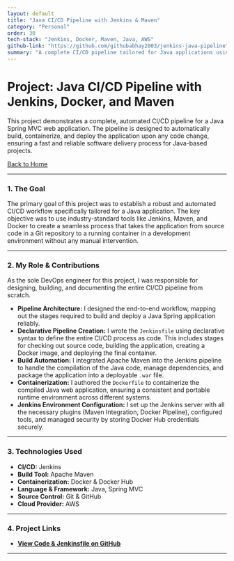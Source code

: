 ```yaml
---
layout: default
title: "Java CI/CD Pipeline with Jenkins & Maven"
category: "Personal"
order: 30
tech-stack: "Jenkins, Docker, Maven, Java, AWS"
github-link: "https://github.com/githubabhay2003/jenkins-java-pipeline"
summary: "A complete CI/CD pipeline tailored for Java applications using Jenkins for automation, Maven for building, and Docker for containerization."
---
```


# Project: Java CI/CD Pipeline with Jenkins, Docker, and Maven

This project demonstrates a complete, automated CI/CD pipeline for a Java Spring MVC web application. The pipeline is designed to automatically build, containerize, and deploy the application upon any code change, ensuring a fast and reliable software delivery process for Java-based projects.

[Back to Home](../index.md)

---

### 1. The Goal

The primary goal of this project was to establish a robust and automated CI/CD workflow specifically tailored for a Java application. The key objective was to use industry-standard tools like Jenkins, Maven, and Docker to create a seamless process that takes the application from source code in a Git repository to a running container in a development environment without any manual intervention.

---

### 2. My Role & Contributions

As the sole DevOps engineer for this project, I was responsible for designing, building, and documenting the entire CI/CD pipeline from scratch.

* **Pipeline Architecture:** I designed the end-to-end workflow, mapping out the stages required to build and deploy a Java Spring application reliably.
* **Declarative Pipeline Creation:** I wrote the `Jenkinsfile` using declarative syntax to define the entire CI/CD process as code. This includes stages for checking out source code, building the application, creating a Docker image, and deploying the final container.
* **Build Automation:** I integrated Apache Maven into the Jenkins pipeline to handle the compilation of the Java code, manage dependencies, and package the application into a deployable `.war` file.
* **Containerization:** I authored the `Dockerfile` to containerize the compiled Java web application, ensuring a consistent and portable runtime environment across different systems.
* **Jenkins Environment Configuration:** I set up the Jenkins server with all the necessary plugins (Maven Integration, Docker Pipeline), configured tools, and managed security by storing Docker Hub credentials securely.

---

### 3. Technologies Used

* **CI/CD:** Jenkins
* **Build Tool:** Apache Maven
* **Containerization:** Docker & Docker Hub
* **Language & Framework:** Java, Spring MVC
* **Source Control:** Git & GitHub
* **Cloud Provider:** AWS

---

### 4. Project Links

* **<a href="https://github.com/githubabhay2003/jenkins-java-pipeline" target="_blank" rel="noopener noreferrer">View Code & Jenkinsfile on GitHub</a>**

---